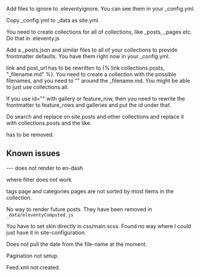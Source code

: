 
Add files to ignore to .eleventyignore. You can see them in your _config.yml.

Copy _config.yml to _data as site.yml.

You need to create collections for all of collections, like _posts, _pages etc. Do that in .eleventy.js

Add a _posts.json and similar files to all of your collections to provide frontmatter defaults. You have them right now in your _config.yml.

link and post_url has to be rewritten to {% link collections.posts, "_filename.md" %}. You need to create a collection with the possible filenames, and you need to "" around the _filename.md. You might be able to just use collections.all.

If you use id="" with gallery or feature_row, then you need to rewrite the frontmatter to feature_rows and galleries and put the id under that.

Do search and replace on site.posts and other collections and replace it with collections.posts and the like.

 has to be removed.

## Known issues

--- does not render to en-dash

where filter does not work

tags page and categories pages are not sorted by most items in the collection.

No way to render future posts. They have been removed in `_data/eleventyComputed.js`

You have to set skin directly in css/main.scss. Found no way where I could just have it in site-configuration.

Does not pull the date from the file-name at the moment.

Pagination not setup.

Feed.xml not created.
